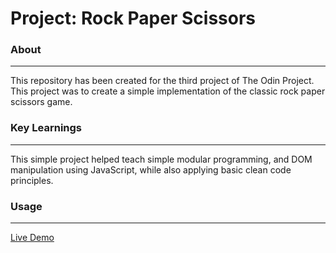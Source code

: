 # Project: Rock Paper Scissors


### About
***
This repository has been created for the third project of The Odin Project. This project was to create a simple implementation of the classic rock paper scissors game. 

### Key Learnings
***
This simple project helped teach simple modular programming, and DOM manipulation using JavaScript, while also applying basic clean code principles.

### Usage
*** 
[Live Demo](https://ahadali01.github.io/rock-paper-scissors/)
